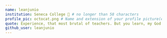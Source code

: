 ```yaml
---
name: leanjunio
institution: Seneca College 🚩 # no longer than 58 characters
profile_pic: octocat.png # Name and extension of your profile picture(ex. mona.png)
quote: Experience, that most brutal of teachers. But you learn, my God do you learn.
github_user: leanjunio
---
```

